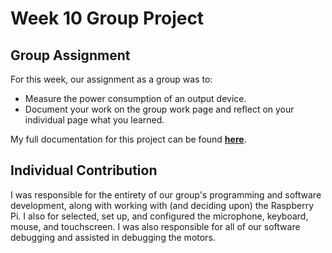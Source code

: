 # Week 10 Group Project

## Group Assignment
For this week, our assignment as a group was to:

 - Measure the power consumption of an output device.
 - Document your work on the group work page and reflect on your individual page what you learned.

My full documentation for this project can be found <a href="https://fabacademy.org/2024/labs/charlotte/assignments/week10b/">**here**</a>.

## Individual Contribution

I was responsible for the entirety of our group's programming and software development, along with working with (and deciding upon) the Raspberry Pi. I also for selected, set up, and configured the microphone, keyboard, mouse, and touchscreen. I was also responsible for all of our software debugging and assisted in debugging the motors.